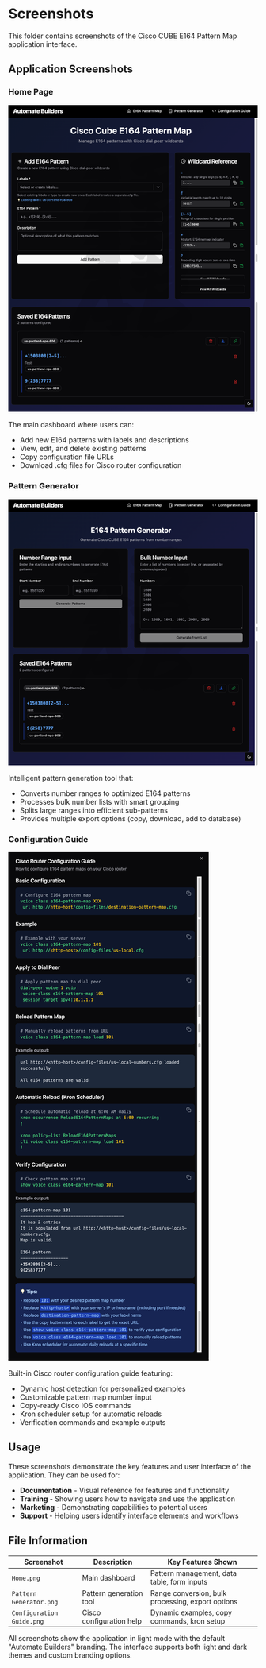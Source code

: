 # Screenshots

This folder contains screenshots of the Cisco CUBE E164 Pattern Map application interface.

## Application Screenshots

### Home Page
![Home Page](Home.png)

The main dashboard where users can:
- Add new E164 patterns with labels and descriptions
- View, edit, and delete existing patterns
- Copy configuration file URLs
- Download .cfg files for Cisco router configuration

### Pattern Generator
![Pattern Generator](Pattern%20Generator.png)

Intelligent pattern generation tool that:
- Converts number ranges to optimized E164 patterns
- Processes bulk number lists with smart grouping
- Splits large ranges into efficient sub-patterns
- Provides multiple export options (copy, download, add to database)

### Configuration Guide
![Configuration Guide](Configuration%20Guide.png)

Built-in Cisco router configuration guide featuring:
- Dynamic host detection for personalized examples
- Customizable pattern map number input
- Copy-ready Cisco IOS commands
- Kron scheduler setup for automatic reloads
- Verification commands and example outputs

## Usage

These screenshots demonstrate the key features and user interface of the application. They can be used for:

- **Documentation** - Visual reference for features and functionality
- **Training** - Showing users how to navigate and use the application
- **Marketing** - Demonstrating capabilities to potential users
- **Support** - Helping users identify interface elements and workflows

## File Information

| Screenshot | Description | Key Features Shown |
|------------|-------------|-------------------|
| `Home.png` | Main dashboard | Pattern management, data table, form inputs |
| `Pattern Generator.png` | Pattern generation tool | Range conversion, bulk processing, export options |
| `Configuration Guide.png` | Cisco configuration help | Dynamic examples, copy commands, kron setup |

All screenshots show the application in light mode with the default "Automate Builders" branding. The interface supports both light and dark themes and custom branding options.